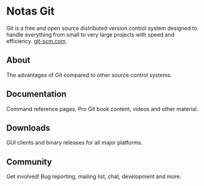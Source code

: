 # Notas Git

Git is a free and open source distributed version control system designed to handle everything from small to very large projects with speed and efficiency. [git-scm.com](https://git-scm.com/).


## About

The advantages of Git compared to other source control systems.


## Documentation
Command reference pages, Pro Git book content, videos and other material.


## Downloads
GUI clients and binary releases for all major platforms.


## Community
Get involved! Bug reporting, mailing list, chat, development and more.